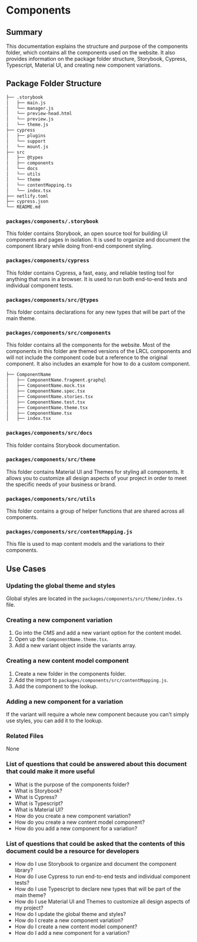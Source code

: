 # Components

## Summary
This documentation explains the structure and purpose of the components folder, which contains all the components used on the website. It also provides information on the package folder structure, Storybook, Cypress, Typescript, Material UI, and creating new component variations.

## Package Folder Structure
```bash
├── .storybook
│   ├── main.js
│   └── manager.js
│   └── preview-head.html
│   └── preview.js
│   └── theme.js
├── cypress
│   ├── plugins
│   └── support
│   └── mount.js
├── src
│   ├── @types
│   ├── components
│   └── docs
│   └── utils
│   └── theme
│   └── contentMapping.ts
│   └── index.tsx
├── netlify.toml
├── cypress.json
└── README.md
```

### `packages/components/.storybook`
This folder contains Storybook, an open source tool for building UI components and pages in isolation. It is used to organize and document the component library while doing front-end component styling.

### `packages/components/cypress`
This folder contains Cypress, a fast, easy, and reliable testing tool for anything that runs in a browser. It is used to run both end-to-end tests and individual component tests.

### `packages/components/src/@types`
This folder contains declarations for any new types that will be part of the main theme.

### `packages/components/src/components`
This folder contains all the components for the website. Most of the components in this folder are themed versions of the LRCL components and will not include the component code but a reference to the original component. It also includes an example for how to do a custom component.

```bash
├── ComponentName
│   ├── ComponentName.fragment.graphql
│   ├── ComponentName.mock.tsx
│   ├── ComponentName.spec.tsx
│   ├── ComponentName.stories.tsx
│   ├── ComponentName.test.tsx
│   ├── ComponentName.theme.tsx
│   ├── ComponentName.tsx
│   ├── index.tsx
```

### `packages/components/src/docs`
This folder contains Storybook documentation.

### `packages/components/src/theme`
This folder contains Material UI and Themes for styling all components. It allows you to customize all design aspects of your project in order to meet the specific needs of your business or brand.

### `packages/components/src/utils`
This folder contains a group of helper functions that are shared across all components.

### `packages/components/src/contentMapping.js`
This file is used to map content models and the variations to their components.

## Use Cases
### Updating the global theme and styles
Global styles are located in the `packages/components/src/theme/index.ts` file.

### Creating a new component variation
1. Go into the CMS and add a new variant option for the content model.
2. Open up the `ComponentName.theme.tsx`.
3. Add a new variant object inside the variants array.

### Creating a new content model component
1. Create a new folder in the components folder.
2. Add the import to `packages/components/src/contentMapping.js`.
3. Add the component to the lookup.

### Adding a new component for a variation
If the variant will require a whole new component because you can't simply use styles, you can add it to the lookup.

### Related Files
None

### List of questions that could be answered about this document that could make it more useful
- What is the purpose of the components folder?
- What is Storybook?
- What is Cypress?
- What is Typescript?
- What is Material UI?
- How do you create a new component variation?
- How do you create a new content model component?
- How do you add a new component for a variation?

### List of questions that could be asked that the contents of this document could be a resource for developers
- How do I use Storybook to organize and document the component library?
- How do I use Cypress to run end-to-end tests and individual component tests?
- How do I use Typescript to declare new types that will be part of the main theme?
- How do I use Material UI and Themes to customize all design aspects of my project?
- How do I update the global theme and styles?
- How do I create a new component variation?
- How do I create a new content model component?
- How do I add a new component for a variation?